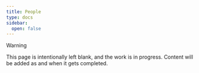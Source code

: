 ```yaml
---
title: People
type: docs
sidebar:
  open: false
---
```


> [!WARNING]
> This page is intentionally left blank, and the work is in progress. Content will be added as and when it gets completed.
